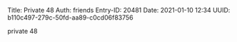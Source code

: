 Title: Private 48
Auth: friends
Entry-ID: 20481
Date: 2021-01-10 12:34
UUID: b110c497-279c-50fd-aa89-c0cd06f83756

private 48
